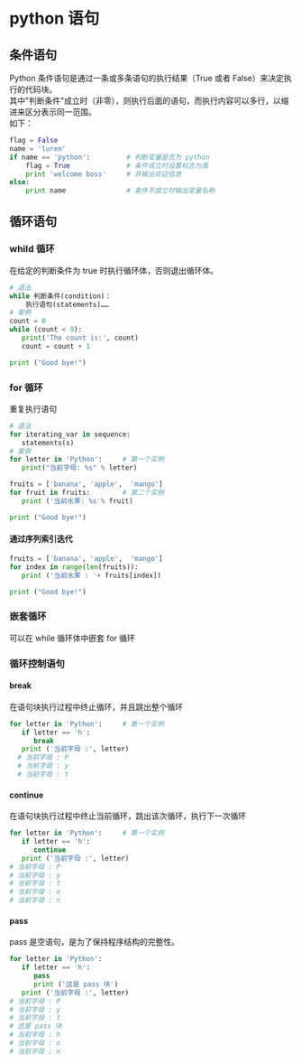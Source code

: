 # python 语句

## 条件语句

Python 条件语句是通过一条或多条语句的执行结果（True 或者 False）来决定执行的代码块。  
其中"判断条件"成立时（非零），则执行后面的语句，而执行内容可以多行，以缩进来区分表示同一范围。  
如下：

```py
flag = False
name = 'luren'
if name == 'python':         # 判断变量是否为 python
    flag = True              # 条件成立时设置标志为真
    print 'welcome boss'     # 并输出欢迎信息
else:
    print name               # 条件不成立时输出变量名称
```

## 循环语句

### whild 循环

在给定的判断条件为 true 时执行循环体，否则退出循环体。

```py
# 语法
while 判断条件(condition)：
    执行语句(statements)……
# 案例
count = 0
while (count < 9):
   print('The count is:', count)
   count = count + 1

print ("Good bye!")
```

### for 循环

重复执行语句

```py
# 语法
for iterating_var in sequence:
   statements(s)
# 案例
for letter in 'Python':     # 第一个实例
   print("当前字母: %s" % letter)

fruits = ['banana', 'apple',  'mango']
for fruit in fruits:        # 第二个实例
   print ('当前水果: %s'% fruit)

print ("Good bye!")
```

#### 通过序列索引迭代

```py
fruits = ['banana', 'apple',  'mango']
for index in range(len(fruits)):
   print ('当前水果 : '+ fruits[index])

print ("Good bye!")

```

### 嵌套循环

可以在 while 循环体中嵌套 for 循环

### 循环控制语句

#### break

在语句块执行过程中终止循环，并且跳出整个循环

```py
for letter in 'Python':     # 第一个实例
   if letter == 'h':
      break
   print ('当前字母 :', letter)
  # 当前字母 : P
  # 当前字母 : y
  # 当前字母 : t
```

#### continue

在语句块执行过程中终止当前循环，跳出该次循环，执行下一次循环

```py
for letter in 'Python':     # 第一个实例
   if letter == 'h':
      continue
   print ('当前字母 :', letter)
# 当前字母 : P
# 当前字母 : y
# 当前字母 : t
# 当前字母 : o
# 当前字母 : n
```

#### pass

pass 是空语句，是为了保持程序结构的完整性。

```py
for letter in 'Python':
   if letter == 'h':
      pass
      print ('这是 pass 块')
   print ('当前字母 :', letter)
# 当前字母 : P
# 当前字母 : y
# 当前字母 : t
# 这是 pass 块
# 当前字母 : h
# 当前字母 : o
# 当前字母 : n
```
